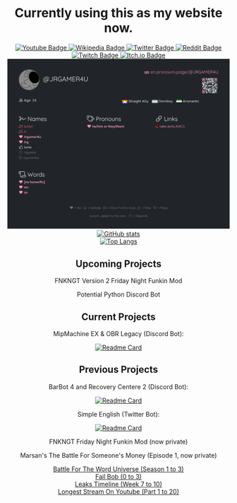 <main align="center">
<h1>
	Currently using this as my website now.
</h1>

<a href="https://www.youtube.com/JRGAMER4U">
	<img src="https://img.shields.io/badge/-Youtube-black?style=for-the-badge&logo=Youtube" alt="Youtube Badge">
</a>
<a href="https://en.wikipedia.org/wiki/User:Jrgamer4u">
	<img src="https://img.shields.io/badge/-Wikipedia-black?style=for-the-badge&logo=Wikipedia" alt="Wikipedia Badge">
</a>
<a href="https://twitter.com/okobern">
	<img src="https://img.shields.io/badge/-Twitter-black?style=for-the-badge&logo=Twitter" alt="Twitter Badge">
</a>
<a href="https://www.reddit.com/user/jrgamer4u">
	<img src="https://img.shields.io/badge/-Reddit-black?style=for-the-badge&logo=Reddit" alt="Reddit Badge">
</a>
<a href="https://www.twitch.tv/jrgamer4uoubore">
	<img src="https://img.shields.io/badge/-Twitch-black?style=for-the-badge&logo=Twitch" alt="Twitch Badge">
</a>
<a href="https://jrgamer4u.itch.io/">
	<img src="https://img.shields.io/badge/-Itch.io-black?style=for-the-badge&logo=Itch.io" alt="Itch.io Badge">
</a>
<br>

<a href="https://en.pronouns.page/@JRGAMER4U">
	<img src="pronowns-page.png" alt="pronowns.page">
</a>
<br>

<a href="https://github.com/jrgamer4u">
	<img src="https://github-readme-stats.vercel.app/api?username=jrgamer4u&theme=transparent" alt="GitHub stats">
</a>
<br>

<a href="https://github.com/jrgamer4u">
	<img src="https://github-readme-stats.vercel.app/api/top-langs/?username=jrgamer4u&theme=transparent" alt="Top Langs">
</a>

<h2>
	Upcoming Projects
</h2>

FNKNGT Version 2 Friday Night Funkin Mod
<br>

Potential Python Discord Bot

<h2>
	Current Projects
</h2>

MipMachine EX & OBR Legacy (Discord Bot):
<br>

<a href="https://github.com/jrgamer4u/MipMachine-EX">
	<img src="https://github-readme-stats.vercel.app/api/pin/?username=jrgamer4u&repo=MipMachine-EX&theme=transparent" alt="Readme Card">
</a>

<h2>
	Previous Projects
</h2>

BarBot 4 and Recovery Centere 2 (Discord Bot):
<br>

<a href="https://github.com/jrgamer4u/Bar-Bot">
	<img src="https://github-readme-stats.vercel.app/api/pin/?username=jrgamer4u&repo=Bar-Bot&theme=transparent" alt="Readme Card">
</a>
<br>

Simple English (Twitter Bot):
<br>

<a href="https://github.com/jrgamer4u/Simple-English">
	<img src="https://github-readme-stats.vercel.app/api/pin/?username=jrgamer4u&repo=Simple-English&theme=transparent" alt="Readme Card">
</a>
<br>

FNKNGT Friday Night Funkin Mod (now private)
<br>

Marsan's The Battle For Someone's Money (Episode 1, now private)
<br>

<a href="https://www.youtube.com/playlist?list=PLJCLnmjnTOghhlyRSsvw0GwYgiV8k3LQO">
	Battle For The Word Universe (Season 1 to 3)
</a>
<br>

<a href="https://www.youtube.com/playlist?list=PLJCLnmjnTOgh0EmpQweS0XiLin6sK-1v-">
	Fail Bob (0 to 3)
</a>
<br>

<a href="https://www.youtube.com/playlist?list=PLJCLnmjnTOgjCT1S0AyepaOKTqNqQedQy">
	Leaks Timeline (Week 7 to 10)
</a>
<br>

<a href="https://www.youtube.com/playlist?list=PLJCLnmjnTOgirFN_uPbwcRt2W9s35B4Xh">
	Longest Stream On Youtube (Part 1 to 20)
</a>

</main>
